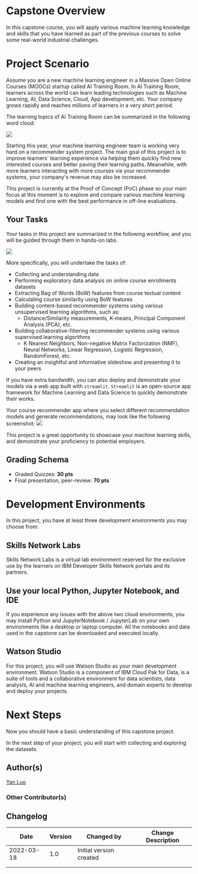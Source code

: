 # Capstone Overview

In this capstone course, you will apply various machine learning
knowledge and skills that you have learned as part of the previous
courses to solve some real-world industrial challenges.

# Project Scenario

Assume you are a new machine learning engineer in a Massive Open Online
Courses (MOOCs) startup called AI Training Room. In AI Training Room,
learners across the world can learn leading technologies such as Machine
Learning, AI, Data Science, Cloud, App development, etc. Your company
grows rapidly and reaches millions of learners in a very short period.

The learning topics of AI Training Room can be summarized in the
following word cloud:

![](https://cf-courses-data.s3.us.cloud-object-storage.appdomain.cloud/IBM-ML321EN-SkillsNetwork/labs/module_1/images/word_cloud.png)

Starting this year, your machine learning engineer team is working very
hard on a recommender system project. The main goal of this project is
to improve learners' learning experience via helping them quickly find
new interested courses and better paving their learning paths.
Meanwhile, with more learners interacting with more courses via your
recommender systems, your company's revenue may also be increased.

This project is currently at the Proof of Concept (PoC) phase so your
main focus at this moment is to explore and compare various machine
learning models and find one with the best performance in off-line
evaluations.

## Your Tasks

Your tasks in this project are summarized in the following workflow, and
you will be guided through them in hands-on labs.

![](https://cf-courses-data.s3.us.cloud-object-storage.appdomain.cloud/IBM-ML321EN-SkillsNetwork/labs/module_1/images/workflow.png)

More specifically, you will undertake the tasks of:

-   Collecting and understanding data
-   Performing exploratory data analysis on online course enrollments
    datasets
-   Extracting Bag of Words (BoW) features from course textual content
-   Calculating course similarity using BoW features
-   Building content-based recommender systems using various
    unsupervised learning algorithms, such as:
    -   Distance/Similarity measurements, K-means, Principal Component
        Analysis (PCA), etc.
-   Building collaborative-filtering recommender systems using various
    supervised learning algorithms
    -   K Nearest Neighbors, Non-negative Matrix Factorization (NMF),
        Neural Networks, Linear Regression, Logistic Regression,
        RandomForest, etc.
-   Creating an insightful and informative slideshow and presenting it
    to your peers

If you have extra bandwidth, you can also deploy and demonstrate your
models via a web app built with `streamlit`. `Streamlit` is an
open-source app framework for Machine Learning and Data Science to
quickly demonstrate their works.

Your course recommender app where you select different recommendation
models and generate recommendations, may look like the following
screenshot:
![](https://cf-courses-data.s3.us.cloud-object-storage.appdomain.cloud/IBM-ML321EN-SkillsNetwork/labs/module_1/images/streamlit.png)

This project is a great opportunity to showcase your machine learning
skills, and demonstrate your proficiency to potential employers.

## Grading Schema

-   Graded Quizzes: **30 pts**
-   Final presentation, peer-review: **70 pts**

# Development Environments

In this project, you have at least three development environments you
may choose from:

## Skills Network Labs

Skills Network Labs is a virtual lab environment reserved for the
exclusive use by the learners on IBM Developer Skills Network portals
and its partners.

## Use your local Python, Jupyter Notebook, and IDE

If you experience any issues with the above two cloud environments, you
may install Python and JupyterNotebook / JupyterLab on your own
environments like a desktop or laptop computer. All the notebooks and
data used in the capstone can be downloaded and executed locally.

## Watson Studio

For this project, you will use Watson Studio as your main development
environment. Watson Studio is a component of IBM Cloud Pak for Data, is
a suite of tools and a collaborative environment for data scientists,
data analysts, AI and machine learning engineers, and domain experts to
develop and deploy your projects.

# Next Steps

Now you should have a basic understanding of this capstone project.

In the next step of your project, you will start with collecting and
exploring the datasets.

## Author(s)

<a
href="https://www.linkedin.com/in/yan-luo-96288783/?utm_medium=Exinfluencer&amp;utm_source=Exinfluencer&amp;utm_content=000026UJ&amp;utm_term=10006555&amp;utm_id=NA-SkillsNetwork-Channel-SkillsNetworkCoursesIBMML321ENSkillsNetwork32585014-2022-01-01"
target="_blank" rel="external">Yan Luo</a>

### Other Contributor(s)

## Changelog

| Date       | Version | Changed by              | Change Description |
|------------|---------|-------------------------|--------------------|
| 2022-03-18 | 1.0     | Initial version created |                    |
|            |         |                         |                    |
|            |         |                         |                    |
